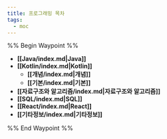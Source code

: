 ```yaml
---
title: 프로그래밍 목차
tags:
  - moc
---
```

%% Begin Waypoint %%
- **[[Java/index.md|Java]]**
- **[[Kotlin/index.md|Kotlin]]**
	- **[[개념/index.md|개념]]**
	- **[[기본/index.md|기본]]**
- **[[자료구조와 알고리즘/index.md|자료구조와 알고리즘]]**
- **[[SQL/index.md|SQL]]**
- **[[React/index.md|React]]**
- **[[기타정보/index.md|기타정보]]**

%% End Waypoint %%